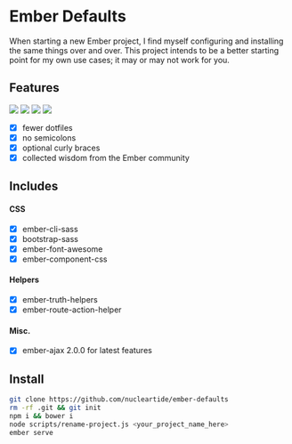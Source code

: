 
# Ember Defaults

When starting a new Ember project, I find myself configuring and installing the
same things over and over. This project intends to be a better starting point
for my own use cases; it may or may not work for you.

## Features

![](https://github.com/jmhobbs/cultofthepartyparrot.com/blob/master/parrots/parrot.gif)
![](https://github.com/jmhobbs/cultofthepartyparrot.com/blob/master/parrots/parrot.gif)
![](https://github.com/jmhobbs/cultofthepartyparrot.com/blob/master/parrots/parrot.gif)
![](https://github.com/jmhobbs/cultofthepartyparrot.com/blob/master/parrots/parrot.gif)

- [x] fewer dotfiles
- [x] no semicolons
- [x] optional curly braces
- [x] collected wisdom from the Ember community

## Includes

#### CSS

- [x] ember-cli-sass
- [x] bootstrap-sass
- [x] ember-font-awesome
- [x] ember-component-css

#### Helpers

- [x] ember-truth-helpers
- [x] ember-route-action-helper

#### Misc.

- [x] ember-ajax 2.0.0 for latest features

## Install

```bash
git clone https://github.com/nucleartide/ember-defaults
rm -rf .git && git init
npm i && bower i
node scripts/rename-project.js <your_project_name_here>
ember serve
```

